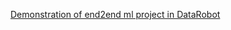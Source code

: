 
[Demonstration of end2end ml project in DataRobot](https://github.com/neeharikasinghsjsu/cmpe255assignments/blob/main/Lecture2_Assignments/Assignment1/datarobot_end2endML.m4v)
